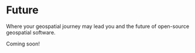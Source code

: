 # Future

Where your geospatial journey may lead you and the future of open-source geospatial software.

Coming soon!
<!-- 
## Future
There's a lot to learn in the geospatial world, and open source usually requires more knowledge and troubleshooting but ultimately greater control over your data, analysis, outcomes, and visualization. It's a high-risk/high-gain situation! This chapter provides some thoughts on where free and open-source software may go and, more importantly, where your learning may lead in the future. Future predictions are always wrong, except where you determine your future. So, take my futuristic suggestions lightly.

Nevertheless, I'm going to take a crack at it with a few ideas given where the field seems to be headed and most of these are already happening. However, they may not be fully adopted in the mainstream. Luckily for me, executable books are easily updated, but here we go

1. **Cloud native**. Geocomputation in the cloud is faster than your own machine and requires fewer storage resources. It's likely that all data, processing, and analysis goes to the cloud or something similar.
2. **Geospatial files**. This is an exciting one. Yet despite being mundane, so necessary. File structure changed to geoparquet or other more portable, quick indexing files
3. **Visualization**. Easier, more creative, and creating visualization with fewer lines of code will be possible. It's great how flexible R and Python are for creating map and graphic visualization but 10-20 lines of code (or more) for a scatterplot could be much simpler.
4. **Lidar everywhere**. Plus higher resolution imagery all round- but at a cost
5. **Open source hardware & software**. 
6. **Geo data atlas**. Comprehensive, standardized, and regularly updated datasets available in online libraries, importable to your analysis with a link, centrally located, and in decade long time-series.
7. **Map something mobile**. The most commonly used maps are on your phone, used to drive, locate cafes, and locate your friends. Spatial based apps that billions use will continue to evolve. Open crowd sourcing of data already happens through iNaturalist and Seek, what more could be brought to bear in this realm and bring geospatial analysis to more people, e.g., beyond the niche crowd of geospatial data scientists?
8. **Integration**. Better integration across platforms, languages, and tools.

## Hybrid workflows
Use case of CMP analog conceptual model development with fine-scale veg map and planning, such as Marin Forest Health Strategy. Adapt/paste the storymap.

```{admonition} Marin Forest Health Strategy
:class: tip
Case 1 text. And a whole lot more text
```

```{admonition} SQL to Leafmap Workflow
:class: tip
Case 2 text. And a whole lot more text
```

```{admonition} Cube or raster stack
:class: tip
Case 3 text. And a whole lot more text
```

## Online
There are a number of emerging free and open source online mapping options, some code-based, others that allow you to upload datasets and yet others still that have an entire system for analysis and planning based within predefined visualization tools. Here are several that are worth checking out:

- [rapid editor](https://rapideditor.org/edit). Rapid editor integrates advanced mapping tools, authoritative geospatial open data, and cutting-edge technology to empower OpenStreetMap mappers at all levels.
- [kepler.gl](https://kepler.gl/). Open-source geospatial analysis tool for large-scale datasets.
- [py.cafe](https://py.cafe/). Run, edit, and share python apps in your browser.
- [marxan](https://marxansolutions.org). Conservation analysis using Marxan's tried and tested approach to conservation planning. Strong community

## GDAL/PDAL
I didn't cover the Geospatial Data Abstraction Library, or GDAL, in this version because I have only used it a couple of times, one of which completely broke my coding setup and required deleting and reinstalling a python environment, QGIS, and anaconda. Hopefully, I won't make the same again nor use the same scorched earth fix. Below are several resources to explore these tools.

- Robert Simmon shared an excellent six-part series called [A Gentle Introduction to GDAL](https://medium.com/planet-stories/a-gentle-introduction-to-gdal-part-1-a3253eb96082). In Part 1, the author answers why GDAL and GIS systems are great for analyzing geospatial data. However, most GIS software is expensive, difficult to learn, and won't run on his OS. He says the good news is that GDAL is a free and open-source alternative, broadly supported, constantly updated and runs on almost any OS. But it is difficult to learn, especially if you're terrified of command lines.
- Joshua Stevens has a convincing deck on using the command line for cartographic workflows [here](https://speakerdeck.com/jscarto/commanding-cartography-take-control-of-faster-more-elegant-workflows-from-the-command-line?slide=39).
- Open Source Options has a [GDAL Python Tutorial](https://www.youtube.com/watch?v=bK-eCFUFgkQ) on youtube that shows how to use Python and GDAL to read, create, and display raster data.
- [PDAL Tutorial](https://sites.google.com/thewatershedcenter.com/caflclanding/code-tutorials/pdal-tutorials?authuser=0) from the Watershed Research and Training Center. This helps you install the Point Data Abstraction Library, or PDAL, and run it from a container. It does not run you through a sample dataset.
- [pdal.io](https://pdal.io/en/2.7-maintenance/) will help get you started with PADL.
- Spatialised has a nice tutorial on [Lidar processing with PDAL, WMTS, and geobash](https://www.spatialised.net/lidar-and-geobash/) and also a video from FOSS4G Bucharest on [Exploiting PDAL and Entwine in the Wild](https://media.ccc.de/v/bucharest-267-exploiting-pdal-entwine-in-the-wild#t=34).

## Go forth!
The bottom line is to keep learning and practicing your geospatial skills. Try something out, share it, get feedback and learn! I'm curious to hear about your journeys. Please let me know what you think about the book, what could be added, and your journey in the github discussion connected to the repo where FOSS Geospatial tools is hosted. Thanks!

-->
